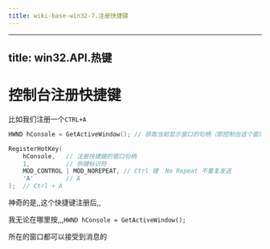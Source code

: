 ```yaml
---
title: wiki-base-win32-7.注册快捷键
---
```

---
title: win32.API.热键
---



# 控制台注册快捷键



比如我们注册一个`CTRL+A`

```c
HWND hConsole = GetActiveWindow(); // 获取当前显示窗口的句柄（即控制台这个窗口的句柄）

RegisterHotKey(
    hConsole,   // 注册快捷键的窗口句柄
    1,          // 热键标识符
    MOD_CONTROL | MOD_NOREPEAT, // Ctrl 键  No Repeat 不重复发送
    'A'         // A
);  // Ctrl + A
```



神奇的是,,这个快捷键注册后,,

我无论在哪里按,,,`HWND hConsole = GetActiveWindow(); `

所在的窗口都可以接受到消息的



